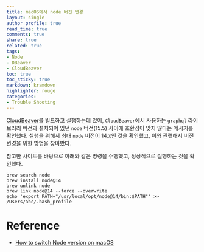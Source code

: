 ```yaml
---
title: macOS에서 node 버전 변경
layout: single
author_profile: true
read_time: true
comments: true
share: true
related: true
tags:
- Node
- DBeaver
- CloudBeaver
toc: true
toc_sticky: true
markdown: kramdown
highlighter: rouge
categories:
- Trouble Shooting
---
```


[CloudBeaver](https://github.com/dbeaver/cloudbeaver)를 빌드하고 실행하는데 있어, `CloudBeaver`에서 사용하는 `graphql` 라이브러리 버전과 설치되어 있던 `node` 버전(15.5) 사이에 호환성이 맞지 않다는 메시지를 확인했다. 실행을 위해서 최대 `node` 버전이 14.x인 것을 확인했고, 이와 관련해서 버전 변경을 위한 방법을 찾아봤다.

참고한 사이트를 바탕으로 아래와 같은 명령을 수행했고, 정상적으로 실행하는 것을 확인했다.

```shell
brew search node
brew install node@14
brew unlink node
brew link node@14 --force --overwrite
echo 'export PATH="/usr/local/opt/node@14/bin:$PATH"' >> /Users/abc/.bash_profile
```

# Reference
* [How to switch Node version on macOS](https://www.hurtak.cc/switch-node-version/)
